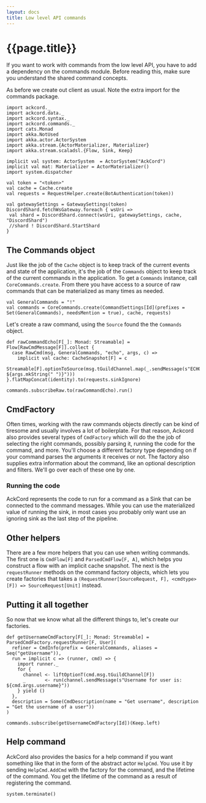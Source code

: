 ```yaml
---
layout: docs
title: Low level API commands
---
```


# {{page.title}}
If you want to work with commands from the low level API, you have to add a dependency on the commands module. Before reading this, make sure you understand the shared command concepts.

As before we create out client as usual. Note the extra import for the commands package.
```tut:silent
import ackcord._
import ackcord.data._
import ackcord.syntax._
import ackcord.commands._
import cats.Monad
import akka.NotUsed
import akka.actor.ActorSystem
import akka.stream.{ActorMaterializer, Materializer}
import akka.stream.scaladsl.{Flow, Sink, Keep}

implicit val system: ActorSystem  = ActorSystem("AckCord")
implicit val mat: Materializer = ActorMaterializer()
import system.dispatcher

val token = "<token>"
val cache = Cache.create
val requests = RequestHelper.create(BotAuthentication(token))

val gatewaySettings = GatewaySettings(token)
DiscordShard.fetchWsGateway.foreach { wsUri =>
 val shard = DiscordShard.connect(wsUri, gatewaySettings, cache, "DiscordShard")
 //shard ! DiscordShard.StartShard
}
```

## The Commands object
Just like the job of the `Cache` object is to keep track of the current events and state of the application, it's the job of the `Commands` object to keep track of the current commands in the application. To get a `Commands` instance, call `CoreCommands.create`. From there you have access to a source of raw commands that can be materialized as many times as needed.
```tut
val GeneralCommands = "!"
val commands = CoreCommands.create(CommandSettings[Id](prefixes = Set(GeneralCommands), needsMention = true), cache, requests)
```

Let's create a raw command, using the `Source` found the the `Commands` object.
```tut
def rawCommandEcho[F[_]: Monad: Streamable] = Flow[RawCmdMessage[F]].collect {
  case RawCmd(msg, GeneralCommands, "echo", args, c) =>
    implicit val cache: CacheSnapshot[F] = c
    Streamable[F].optionToSource(msg.tGuildChannel.map(_.sendMessage(s"ECHO: ${args.mkString(" ")}")))
}.flatMapConcat(identity).to(requests.sinkIgnore)

commands.subscribeRaw.to(rawCommandEcho).run()
```

## CmdFactory
Often times, working with the raw commands objects directly can be kind of tiresome and usually involves a lot of boilerplate. For that reason, Ackcord also provides several types of `CmdFactory` which will do the the job of selecting the right commands, possibly parsing it, running the code for the command, and more. You'll choose a different factory type depending on if your command parses the arguments it receives or not. The factory also supplies extra information about the command, like an optional description and filters. We'll go over each of these one by one.

### Running the code
AckCord represents the code to run for a command as a Sink that can be connected to the command messages. While you can use the materialized value of running the sink, in most cases you probably only want use an ignoring sink as the last step of the pipeline.

## Other helpers
There are a few more helpers that you can use when writing commands. The first one is `CmdFlow[F]` and `ParsedCmdFlow[F, A]`, which helps you construct a flow with an implicit cache snapshot. The next is the `requestRunner` methods on the command factory objects, which lets you create factories that takes a `(RequestRunner[SourceRequest, F], <cmdtype>[F]) => SourceRequest[Unit]` instead.

## Putting it all together
So now that we know what all the different things to, let's create our factories.
```tut
def getUsernameCmdFactory[F[_]: Monad: Streamable] = ParsedCmdFactory.requestRunner[F, User](
  refiner = CmdInfo(prefix = GeneralCommands, aliases = Seq("getUsername")),
  run = implicit c => (runner, cmd) => {
    import runner._
    for {
      channel <- liftOptionT(cmd.msg.tGuildChannel[F])
      _       <- run(channel.sendMessage(s"Username for user is: ${cmd.args.username}"))
    } yield ()
  },
  description = Some(CmdDescription(name = "Get username", description = "Get the username of a user"))
)

commands.subscribe(getUsernameCmdFactory[Id])(Keep.left)
```

## Help command
AckCord also provides the basics for a help command if you want something like that in the form of the abstract actor `HelpCmd`. You use it by sending `HelpCmd.AddCmd` with the factory for the command, and the lifetime of the command. You get the lifetime of the command as a result of registering the command.

```tut:invisible
system.terminate()
```